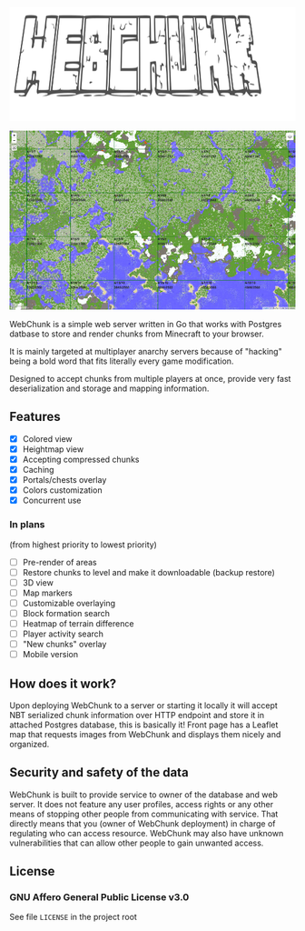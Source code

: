 <p align="center"><img src="splash.svg" width="600" height="200"></p>

![WebChunk with overworld section from PhoenixAnarchy](preview.jpeg)

WebChunk is a simple web server written in Go that works with Postgres datbase to store and render chunks from Minecraft to your browser.

It is mainly targeted at multiplayer anarchy servers because of "hacking" being a bold word that fits literally every game modification.

Designed to accept chunks from multiple players at once, provide very fast deserialization and storage and mapping information.

## Features

- [x] Colored view
- [x] Heightmap view
- [x] Accepting compressed chunks
- [x] Caching
- [x] Portals/chests overlay
- [x] Colors customization
- [x] Concurrent use

### In plans

(from highest priority to lowest priority)

- [ ] Pre-render of areas
- [ ] Restore chunks to level and make it downloadable (backup restore)
- [ ] 3D view
- [ ] Map markers
- [ ] Customizable overlaying
- [ ] Block formation search
- [ ] Heatmap of terrain difference
- [ ] Player activity search
- [ ] "New chunks" overlay
- [ ] Mobile version

## How does it work?

Upon deploying WebChunk to a server or starting it locally it will accept NBT serialized chunk information over HTTP endpoint and store it in attached Postgres database, this is basically it! Front page has a Leaflet map that requests images from WebChunk and displays them nicely and organized.

## Security and safety of the data

WebChunk is built to provide service to owner of the database and web server. It does not feature any user profiles, access rights or any other means of stopping other people from communicating with service. That directly means that you (owner of WebChunk deployment) in charge of regulating who can access resource. WebChunk may also have unknown vulnerabilities that can allow other people to gain unwanted access.

## License

### GNU Affero General Public License v3.0

See file `LICENSE` in the project root
